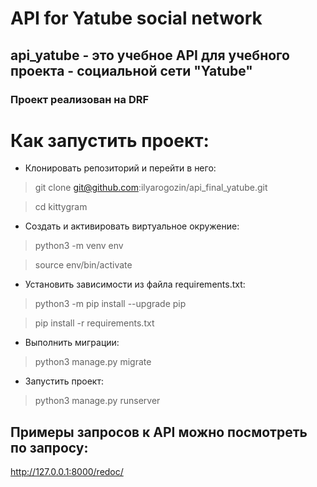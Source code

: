 # API for Yatube social network
## api_yatube - это учебное API для учебного проекта - социальной сети "Yatube"
### Проект реализован на DRF
# Как запустить проект:
- Клонировать репозиторий и перейти в него:
>git clone git@github.com:ilyarogozin/api_final_yatube.git

>cd kittygram

- Cоздать и активировать виртуальное окружение:
>python3 -m venv env

>source env/bin/activate

- Установить зависимости из файла requirements.txt:
>python3 -m pip install --upgrade pip

>pip install -r requirements.txt

- Выполнить миграции:
>python3 manage.py migrate

- Запустить проект:
>python3 manage.py runserver

## Примеры запросов к API можно посмотреть по запросу:
http://127.0.0.1:8000/redoc/
